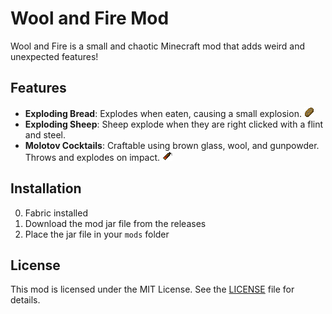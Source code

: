 # Wool and Fire Mod
Wool and Fire is a small and chaotic Minecraft mod that adds weird and unexpected features!

## Features
- **Exploding Bread**: Explodes when eaten, causing a small explosion. ![Exploding Bread](src/main/resources/assets/wool_and_fire/textures/item/exploding_bread.png)
- **Exploding Sheep**: Sheep explode when they are right clicked with a flint and steel.
- **Molotov Cocktails**: Craftable using brown glass, wool, and gunpowder. Throws and explodes on impact. ![Molotov Cocktail](src/main/resources/assets/wool_and_fire/textures/item/molotov_cocktail.png)

## Installation
0. Fabric installed
1. Download the mod jar file from the releases
2. Place the jar file in your `mods` folder

## License
This mod is licensed under the MIT License. See the [LICENSE](LICENSE) file for details.